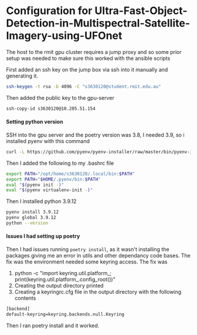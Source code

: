 # Configuration for Ultra-Fast-Object-Detection-in-Multispectral-Satellite-Imagery-using-UFOnet

The host to the rmit gpu cluster requires a jump proxy and so some prior setup was needed to make sure this worked with the ansible scripts

First added an ssh key on the jump box via ssh into it manually and generating it.
```bash
ssh-keygen -t rsa -b 4096 -C "s3630120@student.rmit.edu.au"
```
Then added the public key to the gpu-server
```bash
ssh-copy-id s3630120@10.205.51.154
```
#### Setting python version

SSH into the gpu server and the poetry version was 3.8, I needed 3.9, so i 
installed pyenv with this command
```bash
curl -L https://github.com/pyenv/pyenv-installer/raw/master/bin/pyenv-installer | bash
```
Then I added the following to my .bashrc file
```bash
export PATH="/opt/home/s3630120/.local/bin:$PATH"
export PATH="$HOME/.pyenv/bin:$PATH"
eval "$(pyenv init -)"
eval "$(pyenv virtualenv-init -)"
```
Then I installed python 3.9.12
```bash
pyenv install 3.9.12
pyenv global 3.9.12
python --version
```
#### Issues I had setting up poetry

Then I had issues running `poetry install`, as it wasn't installing the 
packages giving me an error in utils and other dependancy code bases.
The fix was the environment needed some keyring access.
The fix was 
1. python -c "import keyring.util.platform_; print(keyring.util.platform_.config_root())"
2. Creating the output directory printed
3. Creating a keyringrc.cfg file in the output directory with the following contents
```bash
[backend]
default-keyring=keyring.backends.null.Keyring
```

Then I ran poetry install and it worked.